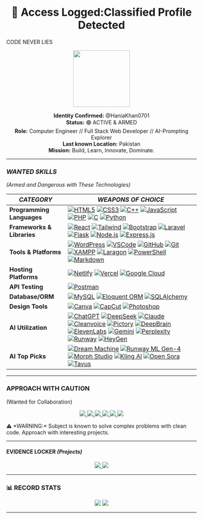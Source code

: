 
<h1 align="center">🚨 Access Logged:Classified Profile Detected </h1>
CODE NEVER LIES

<p align="center">
  <img src="https://media.giphy.com/media/v1.Y2lkPTc5MGI3NjExcDl1dG5mZG5iZ3BqY2V1Z2N4Z3B5Y2VjZzR6eWZ6d2JjYzZ0cWZ6biZlcD12MV9pbnRlcm5hbF9naWZfYnlfaWQmY3Q9Zw/3o7TKsQ8UQ1h2MDXQ4/giphy.gif" width="150">
</p>

<p align="center">
  <b>Identity Confirmed:</b> @HaniaKhan0701<br>
  <b>Status:</b> 🟢 ACTIVE & ARMED<br>
  <b>Role:</b> Computer Engineer // Full Stack Web Developer // AI-Prompting Explorer<br>
  <b>Last known Location:</b> Pakistan<br>
  <b>Mission:</b> Build, Learn, Innovate, Dominate.
</p>

---
###  *WANTED SKILLS*  
*(Armed and Dangerous with These Technologies)*  

| *CATEGORY*       | *WEAPONS OF CHOICE* |
|------------------|---------------------|
| **Programming Languages** | [![HTML5](https://img.shields.io/badge/-HTML5-E34F26?style=flat-square&logo=html5&logoColor=white)](https://developer.mozilla.org/en-US/docs/Web/HTML) [![CSS3](https://img.shields.io/badge/-CSS3-1572B6?style=flat-square&logo=css3&logoColor=white)](https://developer.mozilla.org/en-US/docs/Web/CSS) [![C++](https://img.shields.io/badge/-C++-00599C?style=flat-square&logo=c%2B%2B&logoColor=white)](https://isocpp.org/) [![JavaScript](https://img.shields.io/badge/-JavaScript-F7DF1E?style=flat-square&logo=javascript&logoColor=black)](https://developer.mozilla.org/en-US/docs/Web/JavaScript) [![PHP](https://img.shields.io/badge/-PHP-777BB4?style=flat-square&logo=php&logoColor=white)](https://www.php.net/) [![C](https://img.shields.io/badge/-C-00599C?style=flat-square&logo=c&logoColor=white)](https://en.cppreference.com/w/c) [![Python](https://img.shields.io/badge/-Python-3776AB?style=flat-square&logo=python&logoColor=white)](https://www.python.org/) |
| **Frameworks & Libraries** | [![React](https://img.shields.io/badge/-React-20232A?style=flat-square&logo=react&logoColor=61DAFB)](https://react.dev/) [![Tailwind](https://img.shields.io/badge/-Tailwind-06B6D4?style=flat-square&logo=tailwindcss&logoColor=white)](https://tailwindcss.com/) [![Bootstrap](https://img.shields.io/badge/-Bootstrap-7952B3?style=flat-square&logo=bootstrap&logoColor=white)](https://getbootstrap.com/) [![Laravel](https://img.shields.io/badge/-Laravel-FF2D20?style=flat-square&logo=laravel&logoColor=white)](https://laravel.com/) [![Flask](https://img.shields.io/badge/-Flask-000000?style=flat-square&logo=flask&logoColor=white)](https://flask.palletsprojects.com/) [![Node.js](https://img.shields.io/badge/-Node.js-339933?style=flat-square&logo=nodedotjs&logoColor=white)](https://nodejs.org/) [![Express.js](https://img.shields.io/badge/-Express.js-000000?style=flat-square&logo=express&logoColor=white)](https://expressjs.com/) |
| **Tools & Platforms** | [![WordPress](https://img.shields.io/badge/-WordPress-21759B?style=flat-square&logo=wordpress&logoColor=white)](https://wordpress.org/) [![VSCode](https://img.shields.io/badge/-VSCode-007ACC?style=flat-square&logo=visualstudiocode&logoColor=white)](https://code.visualstudio.com/) [![GitHub](https://img.shields.io/badge/-GitHub-181717?style=flat-square&logo=github&logoColor=white)](https://github.com/) [![Git](https://img.shields.io/badge/-Git-F05032?style=flat-square&logo=git&logoColor=white)](https://git-scm.com/) [![XAMPP](https://img.shields.io/badge/-XAMPP-FB7A24?style=flat-square&logo=xampp&logoColor=white)](https://www.apachefriends.org/index.html) [![Laragon](https://img.shields.io/badge/-Laragon-0E83CD?style=flat-square&logo=laragon&logoColor=white)](https://laragon.org/) [![PowerShell](https://img.shields.io/badge/-PowerShell-5391FE?style=flat-square&logo=powershell&logoColor=white)](https://learn.microsoft.com/en-us/powershell/) [![Markdown](https://img.shields.io/badge/-Markdown-000000?style=flat-square&logo=markdown&logoColor=white)](https://www.markdownguide.org/) |
| **Hosting Platforms** | [![Netlify](https://img.shields.io/badge/-Netlify-00C7B7?style=flat-square&logo=netlify&logoColor=white)](https://www.netlify.com/) [![Vercel](https://img.shields.io/badge/-Vercel-000000?style=flat-square&logo=vercel&logoColor=white)](https://vercel.com/) [![Google Cloud](https://img.shields.io/badge/-Google%20Cloud-4285F4?style=flat-square&logo=googlecloud&logoColor=white)](https://cloud.google.com/) |
| **API Testing** | [![Postman](https://img.shields.io/badge/-Postman-FF6C37?style=flat-square&logo=postman&logoColor=white)](https://www.postman.com/) |
| **Database/ORM** | [![MySQL](https://img.shields.io/badge/-MySQL-4479A1?style=flat-square&logo=mysql&logoColor=white)](https://www.mysql.com/) [![Eloquent ORM](https://img.shields.io/badge/-Eloquent%20ORM-FF2D20?style=flat-square&logo=laravel&logoColor=white)](https://laravel.com/docs/eloquent) [![SQLAlchemy](https://img.shields.io/badge/-SQLAlchemy-262626?style=flat-square&logo=python&logoColor=white)](https://www.sqlalchemy.org/) |
| **Design Tools** | [![Canva](https://img.shields.io/badge/-Canva-00C4CC?style=flat-square&logo=canva&logoColor=white)](https://www.canva.com/) [![CapCut](https://img.shields.io/badge/-CapCut-000000?style=flat-square&logo=capcut&logoColor=white)](https://www.capcut.com/) [![Photoshop](https://img.shields.io/badge/-Adobe%20Photoshop-31A8FF?style=flat-square&logo=adobephotoshop&logoColor=white)](https://www.adobe.com/products/photoshop.html) |
| **AI Utilization** | [![ChatGPT](https://img.shields.io/badge/-ChatGPT-10A37F?style=flat-square&logo=openai&logoColor=white)](https://openai.com/chatgpt) [![DeepSeek](https://img.shields.io/badge/-DeepSeek-0F172A?style=flat-square&logo=ai&logoColor=white)](https://deepseek.com/) [![Claude](https://img.shields.io/badge/-Claude%20AI-1A1A1A?style=flat-square&logo=anthropic&logoColor=white)](https://claude.ai/) [![Cleanvoice](https://img.shields.io/badge/-Cleanvoice%20AI-00C7A4?style=flat-square&logo=soundcloud&logoColor=white)](https://cleanvoice.ai/) [![Pictory](https://img.shields.io/badge/-Pictory%20AI-FF5C93?style=flat-square&logo=adobe&logoColor=white)](https://pictory.ai/) [![DeepBrain](https://img.shields.io/badge/-DeepBrain%20AI-111827?style=flat-square&logo=neovim&logoColor=white)](https://www.deepbrain.io/) [![ElevenLabs](https://img.shields.io/badge/-ElevenLabs-4A90E2?style=flat-square&logo=sonos&logoColor=white)](https://www.elevenlabs.io/) [![Gemini](https://img.shields.io/badge/-Gemini%20AI-4285F4?style=flat-square&logo=google&logoColor=white)](https://gemini.google.com/) [![Perplexity](https://img.shields.io/badge/-Perplexity-1F2937?style=flat-square&logo=plex&logoColor=white)](https://www.perplexity.ai/) [![Runway](https://img.shields.io/badge/-Runway%20ML-FF5252?style=flat-square&logo=video&logoColor=white)](https://runwayml.com/) [![HeyGen](https://img.shields.io/badge/-HeyGen%20AI-6741FF?style=flat-square&logo=youtube&logoColor=white)](https://www.heygen.com/) |
| **AI Top Picks** | [![Dream Machine](https://img.shields.io/badge/-Dream%20Machine%20by%20Luma%20AI-000000?style=flat-square&logo=video&logoColor=white)](https://lumalabs.ai/dream-machine) [![Runway ML Gen-4](https://img.shields.io/badge/-Runway%20ML%20Gen--4-FF5252?style=flat-square&logo=video&logoColor=white)](https://runwayml.com/) [![Morph Studio](https://img.shields.io/badge/-Morph%20Studio-7C3AED?style=flat-square&logo=visualstudio&logoColor=white)](https://www.morphstudio.com/) [![Kling AI](https://img.shields.io/badge/-Kling%20AI%20Video%20Generator-4B5563?style=flat-square&logo=cliqz&logoColor=white)](https://kling.ai/) [![Open Sora](https://img.shields.io/badge/-Open%20Sora-1E40AF?style=flat-square&logo=openai&logoColor=white)](https://openai.com/sora) [![Tavus](https://img.shields.io/badge/-Tavus%20AI-F59E0B?style=flat-square&logo=youtube&logoColor=white)](https://www.tavus.io/) |

---



###   **APPROACH WITH CAUTION**
(Wanted for Collaboration) 

<p align="center">
  <a href="https://www.linkedin.com/in/hania-khan0701" target="_blank">
    <img src="https://img.shields.io/badge/-LinkedIn-0A66C2?style=for-the-badge&logo=linkedin&logoColor=white"/>
  </a>
  <a href="https://medium.com/@haniakhanx45" target="_blank">
    <img src="https://img.shields.io/badge/-Medium-12100E?style=for-the-badge&logo=medium&logoColor=white"/>
  </a>
<a href="http://www.fiverr.com/s/EgykRd7" target="_blank">
  <img src="https://img.shields.io/badge/-Fiverr-1DBF73?style=for-the-badge&logo=fiverr&logoColor=white"/>
</a>

  <a href="https://bio.site/haniaKhan" target="_blank">
    <img src="https://img.shields.io/badge/-Bio.site-000000?style=for-the-badge&logo=aboutdotme&logoColor=white"/>
  </a>
  <a href="mailto:haniakhanx45@gmail.com" target="_blank">
    <img src="https://img.shields.io/badge/-Email-D14836?style=for-the-badge&logo=gmail&logoColor=white"/>
  </a>
  <a href="https://www.instagram.com/hania_khan0701/" target="_blank">
  <img src="https://img.shields.io/badge/-Instagram-E4405F?style=for-the-badge&logo=instagram&logoColor=white"/>
</a>
</p>
⚠ *WARNING:* Subject is known to solve complex problems with clean code. Approach with interesting projects.

---


####  **EVIDENCE LOCKER** *(Projects)*
<p align="center">
  <a href="https://github.com/HaniaKhan0701/Amazon-Clone">
    <img src="https://img.shields.io/badge/-AMAZON_CLONE-E34F26?style=for-the-badge&logo=amazon&logoColor=white">
  </a>
  <a href="https://github.com/HaniaKhan0701/ATM-System">
    <img src="https://img.shields.io/badge/-ATM_HEIST-00599C?style=for-the-badge&logo=bank&logoColor=white">
  </a>
</p>

---

### 📊 **RECORD STATS**
<p align="center">
  <img src="https://github-readme-stats.vercel.app/api?username=HaniaKhan0701&show_icons=true&theme=vision-friendly-dark&bg_color=1A1A2E&title_color=F8D210&text_color=FFFFFF&border_color=F8D210">
  <img src="https://github-readme-stats.vercel.app/api/top-langs/?username=HaniaKhan0701&layout=compact&theme=vision-friendly-dark&bg_color=1A1A2E&title_color=F8D210&text_color=FFFFFF&border_color=F8D210">
</p>

---



